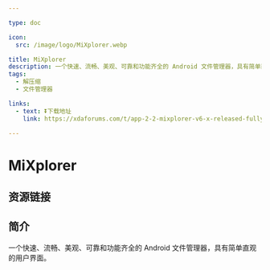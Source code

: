 ```yaml
---

type: doc

icon:
  src: /image/logo/MiXplorer.webp

title: MiXplorer
description: 一个快速、流畅、美观、可靠和功能齐全的 Android 文件管理器，具有简单直观的用户界面。
tags:
  - 解压缩
  - 文件管理器

links:
  - text: ⏬下载地址
    link: https://xdaforums.com/t/app-2-2-mixplorer-v6-x-released-fully-featured-file-manager.1523691/#post-23109280

---
```


<ShowLogo />

# MiXplorer

<ShowTags />

<ShowBreadcrumb />

## 资源链接

<ShowLinks />

## 简介

一个快速、流畅、美观、可靠和功能齐全的 Android 文件管理器，具有简单直观的用户界面。
